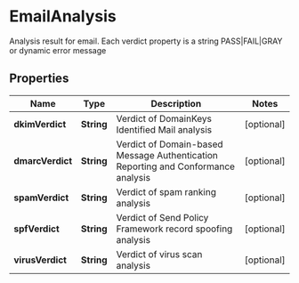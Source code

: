 

# EmailAnalysis

Analysis result for email. Each verdict property is a string PASS|FAIL|GRAY or dynamic error message
## Properties

Name | Type | Description | Notes
------------ | ------------- | ------------- | -------------
**dkimVerdict** | **String** | Verdict of DomainKeys Identified Mail analysis |  [optional]
**dmarcVerdict** | **String** | Verdict of Domain-based Message Authentication Reporting and Conformance analysis |  [optional]
**spamVerdict** | **String** | Verdict of spam ranking analysis |  [optional]
**spfVerdict** | **String** | Verdict of Send Policy Framework record spoofing analysis |  [optional]
**virusVerdict** | **String** | Verdict of virus scan analysis |  [optional]



